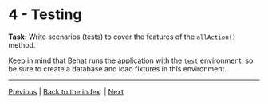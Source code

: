 # 4 - Testing

**Task:** Write scenarios (tests) to cover the features of the `allAction()`
method.

Keep in mind that Behat runs the application with the `test` environment, so be sure to
create a database and load fixtures in this environment.

---

[Previous](3-pagination.md)&nbsp;|&nbsp;[Back to the
index](https://github.com/willdurand/workshop-rest-from-zero-to-hero#instructions)
&nbsp;|&nbsp;[Next](5-the-create-part.md)
